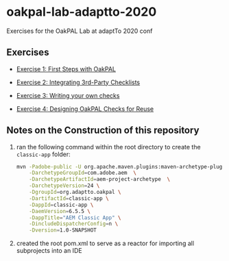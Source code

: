 # oakpal-lab-adaptto-2020
Exercises for the OakPAL Lab at adaptTo 2020 conf

## Exercises

* [Exercise 1: First Steps with OakPAL](Exercise_01.md)

* [Exercise 2: Integrating 3rd-Party Checklists](Exercise_02.md)

* [Exercise 3: Writing your own checks](Exercise_03.md)

* [Exercise 4: Designing OakPAL Checks for Reuse](Exercise_04.md)

## Notes on the Construction of this repository

1. ran the following command within the root directory to create the `classic-app` folder:

    ```bash
    mvn -Padobe-public -U org.apache.maven.plugins:maven-archetype-plugin:LATEST:generate \
        -DarchetypeGroupId=com.adobe.aem  \
        -DarchetypeArtifactId=aem-project-archetype  \
        -DarchetypeVersion=24 \
        -DgroupId=org.adaptto.oakpal \
        -DartifactId=classic-app \
        -DappId=classic-app \
        -DaemVersion=6.5.5 \
        -DappTitle="AEM Classic App" \
        -DincludeDispatcherConfig=n \
        -Dversion=1.0-SNAPSHOT
    ```

1. created the root pom.xml to serve as a reactor for importing all subprojects into an IDE
